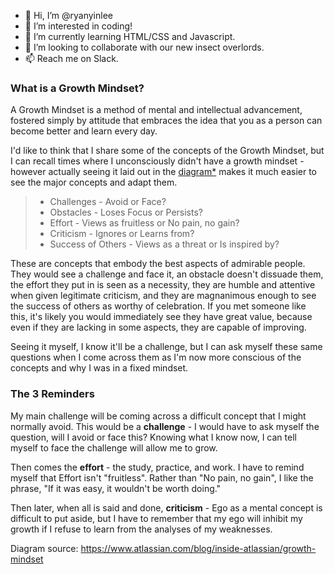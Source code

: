 - 👋 Hi, I’m @ryanyinlee
- 👀 I’m interested in coding!
- 🌱 I’m currently learning HTML/CSS and Javascript.
- 💞️ I’m looking to collaborate with our new insect overlords.
- 📫 Reach me on Slack.

### What is a Growth Mindset?

A Growth Mindset is a method of mental and intellectual advancement, fostered simply by attitude that embraces the idea that you as a person can become better and learn every day.

I'd like to think that I share some of the concepts of the Growth Mindset, but I can recall times where I unconsciously didn't have a growth mindset - however actually seeing it laid out in the [diagram*](https://raw.githubusercontent.com/ryanyinlee/ryanyinlee/main/NewGrowthMindset2.png) makes it much easier to see the major concepts and adapt them. 

> - Challenges - Avoid or Face?
> - Obstacles - Loses Focus or Persists?
> - Effort - Views as fruitless or No pain, no gain?
> - Criticism - Ignores or Learns from?
> - Success of Others - Views as a threat or Is inspired by?

These are concepts that embody the best aspects of admirable people. They would see a challenge and face it, an obstacle doesn't dissuade them, the effort they put in is seen as a necessity, they are humble and attentive when given legitimate criticism, and they are magnanimous enough to see the success of others as worthy of celebration. If you met someone like this, it's likely you would immediately see they have great value, because even if they are lacking in some aspects, they are capable of improving.

Seeing it myself, I know it'll be a challenge, but I can ask myself these same questions when I come across them as I'm now more conscious of the concepts and why I was in a fixed mindset.

### The 3 Reminders

My main challenge will be coming across a difficult concept that I might normally avoid. This would be a **challenge** - I would have to ask myself the question, will I avoid or face this? Knowing what I know now, I can tell myself to face the challenge will allow me to grow.

Then comes the **effort** - the study, practice, and work. I have to remind myself that Effort isn't "fruitless". Rather than "No pain, no gain", I like the phrase, "If it was easy, it wouldn't be worth doing."

Then later, when all is said and done, **criticism** - Ego as a mental concept is difficult to put aside, but I have to remember that my ego will inhibit my growth if I refuse to learn from the analyses of my weaknesses.

Diagram source: https://www.atlassian.com/blog/inside-atlassian/growth-mindset


<!---
ryanyinlee/ryanyinlee is a ✨ special ✨ repository because its `README.md` (this file) appears on your GitHub profile.
You can click the Preview link to take a look at your changes.
--->
